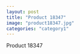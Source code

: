 ```yaml
---
layout: post
title: "Product 18347"
image: "product18347.jpg"
categories: "category1"
---
```

Product 18347
